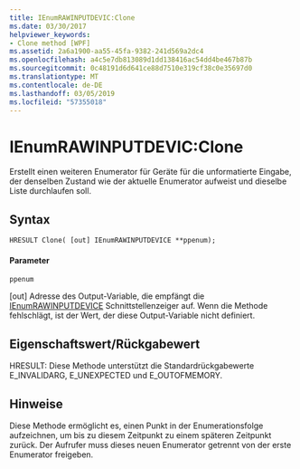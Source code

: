 ```yaml
---
title: IEnumRAWINPUTDEVIC:Clone
ms.date: 03/30/2017
helpviewer_keywords:
- Clone method [WPF]
ms.assetid: 2a6a1900-aa55-45fa-9382-241d569a2dc4
ms.openlocfilehash: a4c5e7db813089d1dd138416ac54dd4be467b87b
ms.sourcegitcommit: 0c48191d6d641ce88d7510e319cf38c0e35697d0
ms.translationtype: MT
ms.contentlocale: de-DE
ms.lasthandoff: 03/05/2019
ms.locfileid: "57355018"
---
```

# <a name="ienumrawinputdevicclone"></a>IEnumRAWINPUTDEVIC:Clone
Erstellt einen weiteren Enumerator für Geräte für die unformatierte Eingabe, der denselben Zustand wie der aktuelle Enumerator aufweist und dieselbe Liste durchlaufen soll.  
  
## <a name="syntax"></a>Syntax  
  
```  
HRESULT Clone( [out] IEnumRAWINPUTDEVICE **ppenum);  
```  
  
#### <a name="parameters"></a>Parameter  
 `ppenum`  
  
 [out] Adresse des Output-Variable, die empfängt die [IEnumRAWINPUTDEVICE](ienumrawinputdevice.md) Schnittstellenzeiger auf. Wenn die Methode fehlschlägt, ist der Wert, der diese Output-Variable nicht definiert.  
  
## <a name="property-valuereturn-value"></a>Eigenschaftswert/Rückgabewert  
 HRESULT: Diese Methode unterstützt die Standardrückgabewerte E_INVALIDARG, E_UNEXPECTED und E_OUTOFMEMORY.  
  
## <a name="remarks"></a>Hinweise  
 Diese Methode ermöglicht es, einen Punkt in der Enumerationsfolge aufzeichnen, um bis zu diesem Zeitpunkt zu einem späteren Zeitpunkt zurück. Der Aufrufer muss dieses neuen Enumerator getrennt von der erste Enumerator freigeben.
